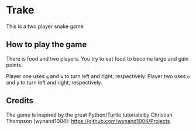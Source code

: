 # Trake
This is a two player snake game

## How to play the game
There is food and two players.
You try to eat food to become large and gain points.

Player one uses `q` and `w` to turn left and right, respectively.
Player two uses `o` and `p` to turn left and right, respectively.



## Credits
The game is inspired by the great Python/Turtle tutorials by Christian Thompson (wynand1004):
https://github.com/wynand1004/Projects
